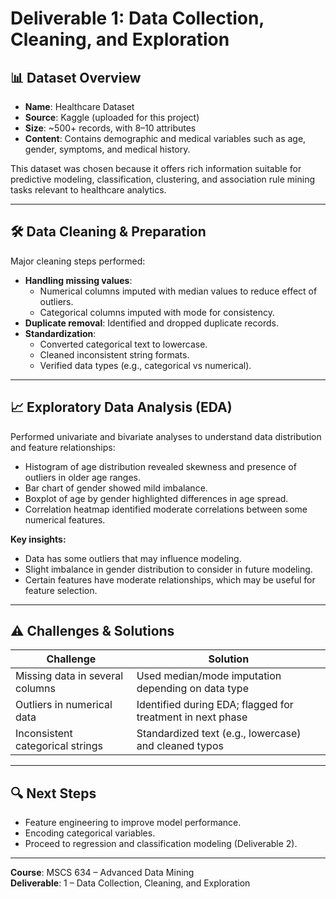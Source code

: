 # Deliverable 1: Data Collection, Cleaning, and Exploration

## 📊 Dataset Overview
- **Name**: Healthcare Dataset
- **Source**: Kaggle (uploaded for this project)
- **Size**: ~500+ records, with 8–10 attributes
- **Content**: Contains demographic and medical variables such as age, gender, symptoms, and medical history.

This dataset was chosen because it offers rich information suitable for predictive modeling, classification, clustering, and association rule mining tasks relevant to healthcare analytics.

---

## 🛠 Data Cleaning & Preparation
Major cleaning steps performed:
- **Handling missing values**:
  - Numerical columns imputed with median values to reduce effect of outliers.
  - Categorical columns imputed with mode for consistency.
- **Duplicate removal**: Identified and dropped duplicate records.
- **Standardization**:
  - Converted categorical text to lowercase.
  - Cleaned inconsistent string formats.
  - Verified data types (e.g., categorical vs numerical).

---

## 📈 Exploratory Data Analysis (EDA)
Performed univariate and bivariate analyses to understand data distribution and feature relationships:
- Histogram of age distribution revealed skewness and presence of outliers in older age ranges.
- Bar chart of gender showed mild imbalance.
- Boxplot of age by gender highlighted differences in age spread.
- Correlation heatmap identified moderate correlations between some numerical features.

**Key insights:**
- Data has some outliers that may influence modeling.
- Slight imbalance in gender distribution to consider in future modeling.
- Certain features have moderate relationships, which may be useful for feature selection.

---

## ⚠️ Challenges & Solutions
| Challenge                          | Solution                                                        |
|-----------------------------------|-----------------------------------------------------------------|
| Missing data in several columns  | Used median/mode imputation depending on data type               |
| Outliers in numerical data       | Identified during EDA; flagged for treatment in next phase       |
| Inconsistent categorical strings | Standardized text (e.g., lowercase) and cleaned typos            |

---

## 🔍 Next Steps
- Feature engineering to improve model performance.
- Encoding categorical variables.
- Proceed to regression and classification modeling (Deliverable 2).

---

**Course**: MSCS 634 – Advanced Data Mining  
**Deliverable**: 1 – Data Collection, Cleaning, and Exploration
